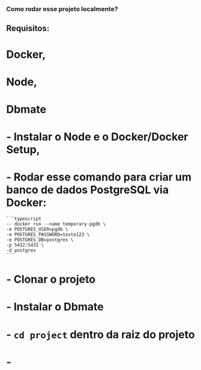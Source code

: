 ### Como rodar esse projeto localmente?

## Requisitos:

# Docker,
# Node,
# Dbmate

# - Instalar o Node e o Docker/Docker Setup,
# - Rodar esse comando para criar um banco de dados PostgreSQL via Docker:
    ```typescript
    -- docker run --name temporary-pgdb \
    -e POSTGRES_USER=pgdb \
    -e POSTGRES_PASSWORD=teste123 \
    -e POSTGRES_DB=postgres \
    -p 5432:5432 \
    -d postgres
    ```
# - Clonar o projeto
# - Instalar o Dbmate
# - `cd project` dentro da raiz do projeto
# - 